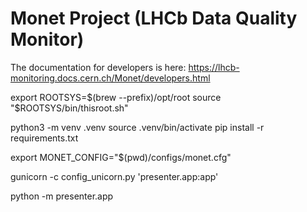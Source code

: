 # Monet Project (LHCb Data Quality Monitor)

The documentation for developers is here: https://lhcb-monitoring.docs.cern.ch/Monet/developers.html


export ROOTSYS=$(brew --prefix)/opt/root
source "$ROOTSYS/bin/thisroot.sh"

python3 -m venv .venv
source .venv/bin/activate
pip install -r requirements.txt

export MONET_CONFIG="$(pwd)/configs/monet.cfg"

gunicorn -c config_unicorn.py 'presenter.app:app'

python -m presenter.app